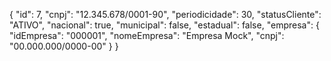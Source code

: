 {
    "id": 7,
    "cnpj": "12.345.678/0001-90",
    "periodicidade": 30,
    "statusCliente": "ATIVO",
    "nacional": true,
    "municipal": false,
    "estadual": false,
    "empresa": {
        "idEmpresa": "000001",
        "nomeEmpresa": "Empresa Mock",
        "cnpj": "00.000.000/0000-00"
    }
}